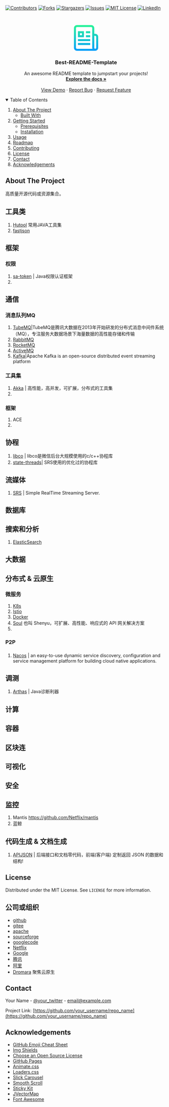 <!--
*** Thanks for checking out the Best-README-Template. If you have a suggestion
*** that would make this better, please fork the repo and create a pull request
*** or simply open an issue with the tag "enhancement".
*** Thanks again! Now go create something AMAZING! :D
-->



<!-- PROJECT SHIELDS -->
<!--
*** I'm using markdown "reference style" links for readability.
*** Reference links are enclosed in brackets [ ] instead of parentheses ( ).
*** See the bottom of this document for the declaration of the reference variables
*** for contributors-url, forks-url, etc. This is an optional, concise syntax you may use.
*** https://www.markdownguide.org/basic-syntax/#reference-style-links
-->
[![Contributors][contributors-shield]][contributors-url]
[![Forks][forks-shield]][forks-url]
[![Stargazers][stars-shield]][stars-url]
[![Issues][issues-shield]][issues-url]
[![MIT License][license-shield]][license-url]
[![LinkedIn][linkedin-shield]][linkedin-url]



<!-- PROJECT LOGO -->
<br />
<p align="center">
  <a href="https://github.com/othneildrew/Best-README-Template">
    <img src="images/logo.png" alt="Logo" width="80" height="80">
  </a>

  <h3 align="center">Best-README-Template</h3>

  <p align="center">
    An awesome README template to jumpstart your projects!
    <br />
    <a href="https://github.com/othneildrew/Best-README-Template"><strong>Explore the docs »</strong></a>
    <br />
    <br />
    <a href="https://github.com/othneildrew/Best-README-Template">View Demo</a>
    ·
    <a href="https://github.com/othneildrew/Best-README-Template/issues">Report Bug</a>
    ·
    <a href="https://github.com/othneildrew/Best-README-Template/issues">Request Feature</a>
  </p>
</p>



<!-- TABLE OF CONTENTS -->
<details open="open">
  <summary>Table of Contents</summary>
  <ol>
    <li>
      <a href="#about-the-project">About The Project</a>
      <ul>
        <li><a href="#built-with">Built With</a></li>
      </ul>
    </li>
    <li>
      <a href="#getting-started">Getting Started</a>
      <ul>
        <li><a href="#prerequisites">Prerequisites</a></li>
        <li><a href="#installation">Installation</a></li>
      </ul>
    </li>
    <li><a href="#usage">Usage</a></li>
    <li><a href="#roadmap">Roadmap</a></li>
    <li><a href="#contributing">Contributing</a></li>
    <li><a href="#license">License</a></li>
    <li><a href="#contact">Contact</a></li>
    <li><a href="#acknowledgements">Acknowledgements</a></li>
  </ol>
</details>



<!-- ABOUT THE PROJECT -->
## About The Project

高质量开源代码或资源集合。


 

<!-- GETTING STARTED -->

## 工具类
  1. [Hutool](https://github.com/dromara/hutool)   常用JAVA工具集
  2. [fastjson](https://github.com/alibaba/fastjson)
## 框架
  ### 权限
   1. [sa-token](https://github.com/dromara/sa-token) | Java权限认证框架
   2. 
## 通信
  ### 消息队列MQ
  1. [TubeMQ](https://github.com/Tencent/TubeMQ)|TubeMQ是腾讯大数据在2013年开始研发的分布式消息中间件系统（MQ），专注服务大数据场景下海量数据的高性能存储和传输
  2. [RabbitMQ]()
  3. [RocketMQ]()
  4. [ActiveMQ]()
  5. [Kafka](http://kafka.apache.org/)|Apache Kafka is an open-source distributed event streaming platform 
  ### 工具集
  1. [Akka](https://akka.io/)  | 高性能，高并发，可扩展，分布式的工具集
  2. 
  ### 框架
  1. ACE
  2. 
## 协程
  1. [libco](https://github.com/Tencent/libco) | libco是微信后台大规模使用的c/c++协程库
  2. [state-threads](https://github.com/ossrs/state-threads)| SRS使用的优化过的协程库
## 流媒体
  1. [SRS](https://github.com/ossrs) | Simple RealTime Streaming Server.

## 数据库

## 搜索和分析
  1. [ElasticSearch]()
## 大数据

## 分布式 & 云原生
  ### 微服务
   1. [K8s]()
   2. [Istio]()
   3. [Docker]()
   4. [Soul](https://github.com/dromara/shenyu) 也叫 Shenyu，可扩展、高性能、响应式的 API 网关解决方案
   5. 
  ### P2P
  ### 
   1. [Nacos](https://github.com/alibaba/nacos) | an easy-to-use dynamic service discovery, configuration and service management platform for building cloud native applications.
## 调测
  1. [Arthas](https://github.com/alibaba/arthas)  | Java诊断利器
## 计算 

## 容器

## 区块连


## 可视化

## 安全

## 监控
  1. Mantis https://github.com/Netflix/mantis
  2. 蓝鲸

## 代码生成 & 文档生成
  1. [APIJSON](https://github.com/Tencent/APIJSON) | 后端接口和文档零代码，前端(客户端) 定制返回 JSON 的数据和结构!



<!-- LICENSE -->
## License

Distributed under the MIT License. See `LICENSE` for more information.

## 公司或组织
* [github]()
* [gitee]()
* [apache](https://apache.org/index.html#projects-list)
* [sourceforge]()
* [googlecode]()
* [Netflix](https://github.com/Netflix)
* [Google]()
* [腾讯]()
* [阿里](https://github.com/alibaba)
* [Dromara](https://dromara.org/)  聚焦云原生

<!-- CONTACT -->
## Contact

Your Name - [@your_twitter](https://twitter.com/your_username) - email@example.com

Project Link: [https://github.com/your_username/repo_name](https://github.com/your_username/repo_name)



<!-- ACKNOWLEDGEMENTS -->
## Acknowledgements
* [GitHub Emoji Cheat Sheet](https://www.webpagefx.com/tools/emoji-cheat-sheet)
* [Img Shields](https://shields.io)
* [Choose an Open Source License](https://choosealicense.com)
* [GitHub Pages](https://pages.github.com)
* [Animate.css](https://daneden.github.io/animate.css)
* [Loaders.css](https://connoratherton.com/loaders)
* [Slick Carousel](https://kenwheeler.github.io/slick)
* [Smooth Scroll](https://github.com/cferdinandi/smooth-scroll)
* [Sticky Kit](http://leafo.net/sticky-kit)
* [JVectorMap](http://jvectormap.com)
* [Font Awesome](https://fontawesome.com)





<!-- MARKDOWN LINKS & IMAGES -->
<!-- https://www.markdownguide.org/basic-syntax/#reference-style-links -->
[contributors-shield]: https://img.shields.io/github/contributors/othneildrew/Best-README-Template.svg?style=for-the-badge
[contributors-url]: https://github.com/othneildrew/Best-README-Template/graphs/contributors
[forks-shield]: https://img.shields.io/github/forks/othneildrew/Best-README-Template.svg?style=for-the-badge
[forks-url]: https://github.com/othneildrew/Best-README-Template/network/members
[stars-shield]: https://img.shields.io/github/stars/othneildrew/Best-README-Template.svg?style=for-the-badge
[stars-url]: https://github.com/othneildrew/Best-README-Template/stargazers
[issues-shield]: https://img.shields.io/github/issues/othneildrew/Best-README-Template.svg?style=for-the-badge
[issues-url]: https://github.com/othneildrew/Best-README-Template/issues
[license-shield]: https://img.shields.io/github/license/othneildrew/Best-README-Template.svg?style=for-the-badge
[license-url]: https://github.com/othneildrew/Best-README-Template/blob/master/LICENSE.txt
[linkedin-shield]: https://img.shields.io/badge/-LinkedIn-black.svg?style=for-the-badge&logo=linkedin&colorB=555
[linkedin-url]: https://linkedin.com/in/othneildrew
[product-screenshot]: images/screenshot.png
